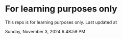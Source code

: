 # For learning purposes only
This repo is for learning purposes only.
Last updated at

Sunday, November 3, 2024 6:48:59 PM


